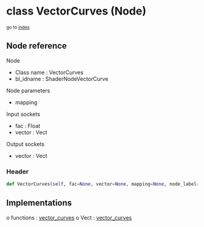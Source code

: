 # class VectorCurves (Node)

<sub>go to [index](/docs/index.md)</sub>

## Node reference

Node
 - Class name : VectorCurves
 - bl_idname : ShaderNodeVectorCurve

Node parameters
 - mapping

Input sockets
 - fac : Float
 - vector : Vect

Output sockets
 - vector : Vect

### Header

``` python
def VectorCurves(self, fac=None, vector=None, mapping=None, node_label=None, node_color=None):
```

## Implementations

o functions : [vector_curves](#vector_curves)
o Vect : [vector_curves](#vector_curves) 

